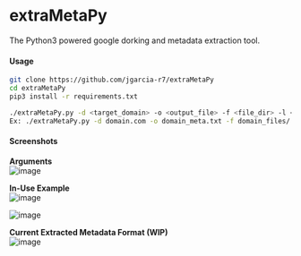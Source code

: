 # extraMetaPy
The Python3 powered google dorking and metadata extraction tool.

#### Usage  
```bash
git clone https://github.com/jgarcia-r7/extraMetaPy
cd extraMetaPy
pip3 install -r requirements.txt

./extraMetaPy.py -d <target_domain> -o <output_file> -f <file_dir> -l <rate_limit>
Ex: ./extraMetaPy.py -d domain.com -o domain_meta.txt -f domain_files/ -l 150
```

#### Screenshots  
**Arguments**  
![image](https://user-images.githubusercontent.com/81575551/122490925-04b40600-cfb1-11eb-91ac-d0ebff57da12.png)

**In-Use Example**   
![image](https://user-images.githubusercontent.com/81575551/122491101-65dbd980-cfb1-11eb-8c3e-d4595473eef8.png)  

![image](https://user-images.githubusercontent.com/81575551/122491276-adfafc00-cfb1-11eb-9b37-bc8163bf7e9b.png)

**Current Extracted Metadata Format (WIP)**  
![image](https://user-images.githubusercontent.com/81575551/122439670-db23bc00-cf69-11eb-85d1-408cce24a6e3.png)
